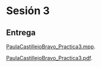 # Sesión 3

## Entrega

[PaulaCastillejoBravo_Practica3.mpp](PaulaCastillejoBravo_Practica3.mpp).

[PaulaCastillejoBravo_Practica3.pdf](PaulaCastillejoBravo_Practica3.pdf).
